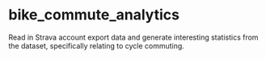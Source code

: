 # bike_commute_analytics
Read in Strava account export data and generate interesting statistics from the dataset, specifically relating to cycle commuting.
